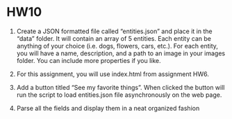 # HW10

1.	Create a JSON formatted file called “entities.json” and place it in the “data” folder.  It will contain an array of 5 entities.  Each entity can be anything of your choice (i.e. dogs, flowers, cars, etc.).  For each entity, you will have a name, description, and a path to an image in your images folder.  You can include more properties if you like.

2.	For this assignment, you will use index.html from assignment HW6.

3.	Add a button titled “See my favorite things”.  When clicked the button will run the script to load entities.json file asynchronously on the web page.

4.	Parse all the fields and display them in a neat organized fashion
